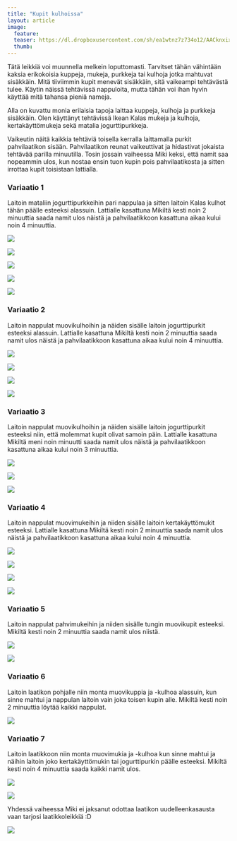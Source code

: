 ```yaml
---
title: "Kupit kulhoissa"
layout: article
image:
  feature:
  teaser: https://dl.dropboxusercontent.com/sh/ea1wtnz7z734o12/AACknxixOrVftjWX7iFXmog5a/aktivointi/kupit-kulhoissa/DSC43090-245px.jpg
  thumb:
---
```


Tätä leikkiä voi muunnella melkein loputtomasti. Tarvitset tähän vähintään kaksia erikokoisia kuppeja, mukeja, purkkeja tai kulhoja jotka mahtuvat sisäkkäin. Mitä tiiviimmin kupit menevät sisäkkäin, sitä vaikeampi tehtävästä tulee. Käytin näissä tehtävissä nappuloita, mutta tähän voi ihan hyvin käyttää mitä tahansa pieniä nameja.

Alla on kuvattu monia erilaisia tapoja laittaa kuppeja, kulhoja ja purkkeja sisäkkäin. Olen käyttänyt tehtävissä Ikean Kalas mukeja ja kulhoja, kertakäyttömukeja sekä matalia jogurttipurkkeja.

Vaikeutin näitä kaikkia tehtäviä toisella kerralla laittamalla purkit pahvilaatikon sisään. Pahvilaatikon reunat vaikeuttivat ja hidastivat jokaista tehtävää parilla minuutilla. Tosin jossain vaiheessa Miki keksi, että namit saa nopeammin ulos, kun nostaa ensin tuon kupin pois pahvilaatikosta ja sitten irrottaa kupit toisistaan lattialla.

### Variaatio 1

Laitoin mataliin jogurttipurkkeihin pari nappulaa ja sitten laitoin Kalas kulhot tähän päälle esteeksi alassuin. Lattialle kasattuna Mikiltä kesti noin 2 minuuttia saada namit ulos näistä ja pahvilaatikkoon kasattuna aikaa kului noin 4 minuuttia.

[![](https://dl.dropboxusercontent.com/sh/ea1wtnz7z734o12/AAD9y9Rx-UWzrxRa1P2KyBwDa/aktivointi/kupit-kulhoissa/DSC43157-800px.jpg)](https://dl.dropboxusercontent.com/sh/ea1wtnz7z734o12/AABF5cpoyBPAFOPNEWSK-Dg2a/aktivointi/kupit-kulhoissa/DSC43157.jpg)

[![](https://dl.dropboxusercontent.com/sh/ea1wtnz7z734o12/AACpsYj7Hm0Mrok3RHCdpnsEa/aktivointi/kupit-kulhoissa/DSC43161-800px.jpg)](https://dl.dropboxusercontent.com/sh/ea1wtnz7z734o12/AACATHPHYJbuaWOyYCkSUOJMa/aktivointi/kupit-kulhoissa/DSC43161.jpg)

[![](https://dl.dropboxusercontent.com/sh/ea1wtnz7z734o12/AADJRhwgJAnpRj8_yC0pKYRla/aktivointi/kupit-kulhoissa/DSC43206-800px.jpg)](https://dl.dropboxusercontent.com/sh/ea1wtnz7z734o12/AACXI-DRX6EoNbzLiRuOZIQta/aktivointi/kupit-kulhoissa/DSC43206.jpg)

[![](https://dl.dropboxusercontent.com/sh/ea1wtnz7z734o12/AADgZqCcEpve1090XPg8_Pjca/aktivointi/kupit-kulhoissa/DSC43208-800px.jpg)](https://dl.dropboxusercontent.com/sh/ea1wtnz7z734o12/AAC-QUB4gqm-A67eOt13aELwa/aktivointi/kupit-kulhoissa/DSC43208.jpg)

[![](https://dl.dropboxusercontent.com/sh/ea1wtnz7z734o12/AAB_FqlghLOoAGv2_X9nvsxza/aktivointi/kupit-kulhoissa/DSC43469-800px.jpg)](https://dl.dropboxusercontent.com/sh/ea1wtnz7z734o12/AACdPESvlRVktJj4dx6pNoMLa/aktivointi/kupit-kulhoissa/DSC43469.jpg)

### Variaatio 2

Laitoin nappulat muovikulhoihin ja näiden sisälle laitoin jogurttipurkit esteeksi alassuin. Lattialle kasattuna Mikiltä kesti noin 2 minuuttia saada namit ulos näistä ja pahvilaatikkoon kasattuna aikaa kului noin 4 minuuttia.

[![](https://dl.dropboxusercontent.com/sh/ea1wtnz7z734o12/AAAIcHdmRNP992p8QlkB9EqSa/aktivointi/kupit-kulhoissa/DSC43086-800px.jpg)](https://dl.dropboxusercontent.com/sh/ea1wtnz7z734o12/AAAoWBotWnzlLz9Dy4GGe60Ca/aktivointi/kupit-kulhoissa/DSC43086.jpg)

[![](https://dl.dropboxusercontent.com/sh/ea1wtnz7z734o12/AAAY-MYzl_mndCTkVkU0VGl3a/aktivointi/kupit-kulhoissa/DSC43090-800px.jpg)](https://dl.dropboxusercontent.com/sh/ea1wtnz7z734o12/AACVufKAID1kdFAORmYV2j_5a/aktivointi/kupit-kulhoissa/DSC43090.jpg)

[![](https://dl.dropboxusercontent.com/sh/ea1wtnz7z734o12/AABS0901pVlm0_bfFxKFt1Qba/aktivointi/kupit-kulhoissa/DSC43133-800px.jpg)](https://dl.dropboxusercontent.com/sh/ea1wtnz7z734o12/AAAILY9KsZoMcqkkHiTovyFEa/aktivointi/kupit-kulhoissa/DSC43133.jpg)

[![](https://dl.dropboxusercontent.com/sh/ea1wtnz7z734o12/AAByCyLmiZjCtS12Fm0-uKk4a/aktivointi/kupit-kulhoissa/DSC43729-800px.jpg)](https://dl.dropboxusercontent.com/sh/ea1wtnz7z734o12/AAAOUNQWpKIRuW6HyyNvL1jla/aktivointi/kupit-kulhoissa/DSC43729.jpg)

### Variaatio 3

Laitoin nappulat muovikulhoihin ja näiden sisälle laitoin jogurttipurkit esteeksi niin, että molemmat kupit olivat samoin päin. Lattialle kasattuna Mikiltä meni noin minuutti saada namit ulos näistä ja pahvilaatikkoon kasattuna aikaa kului noin 3 minuuttia.

[![](https://dl.dropboxusercontent.com/sh/ea1wtnz7z734o12/AADl47h2y6JrUYSE4AOyX1Lta/aktivointi/kupit-kulhoissa/DSC43584-800px.jpg)](https://dl.dropboxusercontent.com/sh/ea1wtnz7z734o12/AABZjbJ9WfMnttxdGZoLVfi2a/aktivointi/kupit-kulhoissa/DSC43584.jpg)

[![](https://dl.dropboxusercontent.com/sh/ea1wtnz7z734o12/AABA5L4PlovgT3LyoLSX9X2Ia/aktivointi/kupit-kulhoissa/DSC43592-800px.jpg)](https://dl.dropboxusercontent.com/sh/ea1wtnz7z734o12/AACYeVe3pn26aWk1HhjmjpBSa/aktivointi/kupit-kulhoissa/DSC43592.jpg)

[![](https://dl.dropboxusercontent.com/sh/ea1wtnz7z734o12/AAB5hAEbguQHOnjpn_LUpXvja/aktivointi/kupit-kulhoissa/DSC44306-800px.jpg)](https://dl.dropboxusercontent.com/sh/ea1wtnz7z734o12/AACXZEte_3BYnMfg3AP0rte4a/aktivointi/kupit-kulhoissa/DSC44306.jpg)

### Variaatio 4

Laitoin nappulat muovimukeihin ja niiden sisälle laitoin kertakäyttömukit esteeksi. Lattialle kasattuna Mikiltä kesti noin 2 minuuttia saada namit ulos näistä ja pahvilaatikkoon kasattuna aikaa kului noin 4 minuuttia.

[![](https://lh3.googleusercontent.com/1SjIuCewFfo1QvFBqei6kTExKbOJncSqxEqQOm4x4yY=w800)](https://lh3.googleusercontent.com/1SjIuCewFfo1QvFBqei6kTExKbOJncSqxEqQOm4x4yY=s0)

[![](https://lh3.googleusercontent.com/Xn8VgJR3fkVb0tpeUZXdo2DcYpnz8f9PBCTf4vLMlU4=w800)](https://lh3.googleusercontent.com/Xn8VgJR3fkVb0tpeUZXdo2DcYpnz8f9PBCTf4vLMlU4=s0)

[![](https://lh3.googleusercontent.com/QoyArlaLAdRWAFvJ1iwnXYatRjgCmzQw1eP1JXB7eQ0=w800)](https://lh3.googleusercontent.com/QoyArlaLAdRWAFvJ1iwnXYatRjgCmzQw1eP1JXB7eQ0=s0)

[![](https://lh3.googleusercontent.com/m9RSJvY7wRx23WB6Qa3Iov3IuD140-y3xCfN3_Cbk-E=w800)](https://lh3.googleusercontent.com/m9RSJvY7wRx23WB6Qa3Iov3IuD140-y3xCfN3_Cbk-E=s0)

### Variaatio 5

Laitoin nappulat pahvimukeihin ja niiden sisälle tungin muovikupit esteeksi. Mikiltä kesti noin 2 minuuttia saada namit ulos niistä.

[![](https://lh3.googleusercontent.com/xXwwEMGWaWrTyRT1M6ZYJgvdTjjzJJ0g5m0cJPguggikYUDC92kk6o3Ero9tJOsWAmgfIlYdLgztNIcx5wPbjPx2p00S-SZA4ndcUEqpo8OpYH6aFfYpEEFNJ21NmpEriel2bvIBiQ0x_uFNtG2zNI-Kw1nNoyFqmUJcl6iyZuh7BsKibQBTJ7_PXNXhFwEEfGRDVoEbD7lkRlikcMm14BMJe4-yEo_oC2NP3ehc8ctp0MLkBBdZz4AFSGo15JiQp096IpL1vwCI7NEkfyhy7MbiVcSaZHcIF4kDkT4aRwuKBr8NAgP6ZjuCktLP71O5pA4J11zN-Nq7CFso2bPMnxUZ2CrBJz4HVEiwQpxxVtMmyJwbbCyHM5SxNei6NuKGIonar1rzNi3fKr5k2okmitEkeq3-V4Q-pKyeftXzS-epqnlqldosrJfzMSx-8RZXJuDhg1m3uYJh5Sxw0jpTde_hfxxX0jELGpLlZ30dUt0zRBbsudfv3TZM-nT3fUQVyuIhqV1Z4XpLyEZKY3zgQylrcsuIMgG3Ma4ASIfURXo=w800)](https://lh3.googleusercontent.com/xXwwEMGWaWrTyRT1M6ZYJgvdTjjzJJ0g5m0cJPguggikYUDC92kk6o3Ero9tJOsWAmgfIlYdLgztNIcx5wPbjPx2p00S-SZA4ndcUEqpo8OpYH6aFfYpEEFNJ21NmpEriel2bvIBiQ0x_uFNtG2zNI-Kw1nNoyFqmUJcl6iyZuh7BsKibQBTJ7_PXNXhFwEEfGRDVoEbD7lkRlikcMm14BMJe4-yEo_oC2NP3ehc8ctp0MLkBBdZz4AFSGo15JiQp096IpL1vwCI7NEkfyhy7MbiVcSaZHcIF4kDkT4aRwuKBr8NAgP6ZjuCktLP71O5pA4J11zN-Nq7CFso2bPMnxUZ2CrBJz4HVEiwQpxxVtMmyJwbbCyHM5SxNei6NuKGIonar1rzNi3fKr5k2okmitEkeq3-V4Q-pKyeftXzS-epqnlqldosrJfzMSx-8RZXJuDhg1m3uYJh5Sxw0jpTde_hfxxX0jELGpLlZ30dUt0zRBbsudfv3TZM-nT3fUQVyuIhqV1Z4XpLyEZKY3zgQylrcsuIMgG3Ma4ASIfURXo=s0)

[![](https://lh3.googleusercontent.com/Vi1NgMqwc9HSb_c-54l_kTBT6YO6qaQRfOjBKpee2aOCP4aV_GJpEjXykZFRUPOIpbUJ1tqGynTrDHxwo2XkkyrCGdo0v9Vx019sY106WHRt6A1IW3Vy0J-lrVSJcsosvHgKqbSxdtoBr8JELDOIDLkaofgXBRKAkbWlbgoR-JQmyALd4sZAg7pvwljoUOyVVFAWrFDN2Z7qMXJi8YUv7bRTRF6Hpa5n1_hl9q88mh8ar5IQcoRVfGeVpzRotjCbwiE6hKs5L71VODHv5QmyQi_JLi4vXt96b8WMEt4BKmbZ-SoFGdDYk2JEMqEXYqaCjQqsJUmF_-bqnLT6yrMo5KIcpjn0jq5PZvhdwtp6QB-5ld6-KeZCJfqcUpBXqfPtVvV-iqfmGJ1B83K-mHOfV_G7hTG3kEzmwPexbR657GIdinHEFWWwji490xnk33otKYjmRQVqd3b_anX21lpS3SpU0s2PJReL-Tm_vp_E2c0E8f5rDA1BV2QLt930xubpvxHjp8Zfg7yU8rcM3DVaTuCUn9cUnQGiCnXK0ZfT2iA=w800)](https://lh3.googleusercontent.com/Vi1NgMqwc9HSb_c-54l_kTBT6YO6qaQRfOjBKpee2aOCP4aV_GJpEjXykZFRUPOIpbUJ1tqGynTrDHxwo2XkkyrCGdo0v9Vx019sY106WHRt6A1IW3Vy0J-lrVSJcsosvHgKqbSxdtoBr8JELDOIDLkaofgXBRKAkbWlbgoR-JQmyALd4sZAg7pvwljoUOyVVFAWrFDN2Z7qMXJi8YUv7bRTRF6Hpa5n1_hl9q88mh8ar5IQcoRVfGeVpzRotjCbwiE6hKs5L71VODHv5QmyQi_JLi4vXt96b8WMEt4BKmbZ-SoFGdDYk2JEMqEXYqaCjQqsJUmF_-bqnLT6yrMo5KIcpjn0jq5PZvhdwtp6QB-5ld6-KeZCJfqcUpBXqfPtVvV-iqfmGJ1B83K-mHOfV_G7hTG3kEzmwPexbR657GIdinHEFWWwji490xnk33otKYjmRQVqd3b_anX21lpS3SpU0s2PJReL-Tm_vp_E2c0E8f5rDA1BV2QLt930xubpvxHjp8Zfg7yU8rcM3DVaTuCUn9cUnQGiCnXK0ZfT2iA=s0)

### Variaatio 6

Laitoin laatikon pohjalle niin monta muovikuppia ja -kulhoa alassuin, kun sinne mahtui ja nappulan laitoin vain joka toisen kupin alle. Mikiltä kesti noin 2 minuuttia löytää kaikki nappulat.

[![](https://lh3.googleusercontent.com/6h6rBYGyY6sSYp0XnqsNBYDxFcvW2uTkHlg5RqO4BW0=w800)](https://lh3.googleusercontent.com/6h6rBYGyY6sSYp0XnqsNBYDxFcvW2uTkHlg5RqO4BW0=s0)

### Variaatio 7

Laitoin laatikkoon niin monta muovimukia ja -kulhoa kun sinne mahtui ja näihin laitoin joko kertakäyttömukin tai jogurttipurkin päälle esteeksi. Mikiltä kesti noin 4 minuuttia saada kaikki namit ulos.

[![](https://lh3.googleusercontent.com/3SpDmsaaAOv6OA-r35uEd1TQwiOVgK9PsxaBKb4B49I=w800)](https://lh3.googleusercontent.com/3SpDmsaaAOv6OA-r35uEd1TQwiOVgK9PsxaBKb4B49I=s0)

[![](https://lh3.googleusercontent.com/jKawhGygnQhPQVkfJ69OVG5Kxv2fRBusHLuvw7XxtzY=w800)](https://lh3.googleusercontent.com/jKawhGygnQhPQVkfJ69OVG5Kxv2fRBusHLuvw7XxtzY=s0)

Yhdessä vaiheessa Miki ei jaksanut odottaa laatikon uudelleenkasausta vaan tarjosi laatikkoleikkiä :D

[![](https://lh3.googleusercontent.com/1No_ymtu_nZGzXk4NES1ZlrxtL2mJYUCcXTZFrQ47iY=w800)](https://lh3.googleusercontent.com/1No_ymtu_nZGzXk4NES1ZlrxtL2mJYUCcXTZFrQ47iY=s0)
